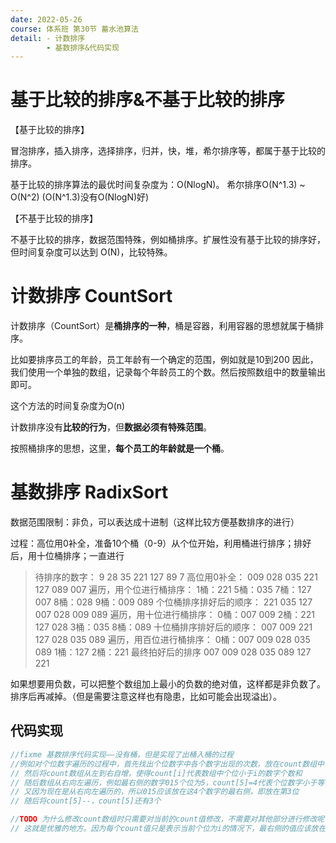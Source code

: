 ```yaml
---
date: 2022-05-26
course: 体系班 第30节 蓄水池算法
detail: - 计数排序
        - 基数排序&代码实现
---
```








# 基于比较的排序&不基于比较的排序

【基于比较的排序】

冒泡排序，插入排序，选择排序，归并，快，堆，希尔排序等，都属于基于比较的排序。

基于比较的排序算法的最优时间复杂度为：O(NlogN)。 希尔排序O(N^1.3) ~ O(N^2) (O(N^1.3)没有O(NlogN)好)

【不基于比较的排序】

不基于比较的排序，数据范围特殊，例如桶排序。扩展性没有基于比较的排序好，但时间复杂度可以达到 O(N)，比较特殊。





# 计数排序 CountSort

计数排序（CountSort）是**桶排序的一种**，桶是容器，利用容器的思想就属于桶排序。

比如要排序员工的年龄，员工年龄有一个确定的范围，例如就是10到200
因此，我们使用一个单独的数组，记录每个年龄员工的个数。然后按照数组中的数量输出即可。

这个方法的时间复杂度为O(n)

计数排序没有**比较的行为**，但**数据必须有特殊范围**。

按照桶排序的思想，这里，**每个员工的年龄就是一个桶**。





# 基数排序 RadixSort

数据范围限制：非负，可以表达成十进制（这样比较方便基数排序的进行）

过程：高位用0补全，准备10个桶（0-9）从个位开始，利用桶进行排序；排好后，用十位桶排序；一直进行



> 待排序的数字：
> 9 28 35 221 127 89 7
> 高位用0补全：
> 009 028 035 221 127 089 007
> 遍历，用个位进行桶排序：
> 1桶：221     5桶：035    7桶：127 007    8桶：028    9桶：009 089
> 个位桶排序排好后的顺序：
> 221 035 127 007 028 009 089
> 遍历，用十位进行桶排序：
> 0桶：007 009 2桶：221 127 028   3桶：035    8桶：089
> 十位桶排序排好后的顺序：
> 007 009 221 127 028 035 089
> 遍历，用百位进行桶排序：
> 0桶：007 009 028 035 089    1桶：127   2桶：221
> 最终拍好后的排序
> 007 009 028 035 089 127 221



如果想要用负数，可以把整个数组加上最小的负数的绝对值，这样都是非负数了。排序后再减掉。（但是需要注意这样也有隐患，比如可能会出现溢出）。



## 代码实现





```java
//fixme 基数排序代码实现——没有桶，但是实现了出桶入桶的过程
//例如对个位数字遍历的过程中，首先找出个位数字中各个数字出现的次数，放在count数组中，count[0-9]
// 然后将count数组从左到右自增，使得count[i]代表数组中个位小于i的数字个数和
// 随后数组从右向左遍历，例如最右侧的数字015个位为5，count[5]=4代表个位数字小于等于5的有4个，他整体占据排序后数组的0-3位
// 又因为现在是从右向左遍历的，所以015应该放在这4个数字的最右侧，即放在第3位
// 随后将count[5]--，count[5]还有3个

//TODO 为什么修改count数组时只需要对当前的count值修改，不需要对其他部分进行修改呢？
// 这就是优雅的地方。因为每个count值只是表示当前个位为i的情况下，最右侧的值应该放在哪里，和其他数的增加是没有变化的
```
